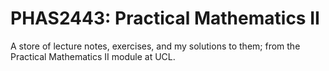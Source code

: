 # PHAS2443: Practical Mathematics II

A store of lecture notes, exercises, and my solutions to them; from the Practical Mathematics II module at UCL.